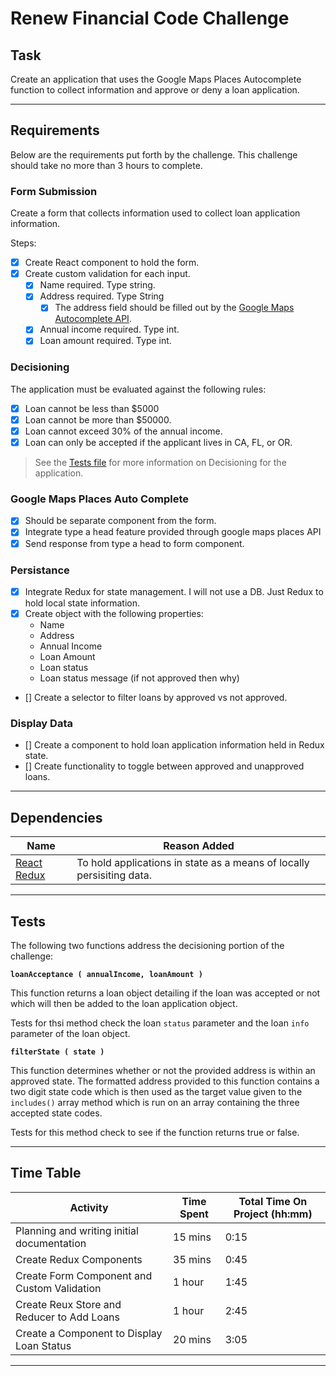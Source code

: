 # Renew Financial Code Challenge

## Task

Create an application that uses the Google Maps Places Autocomplete function to collect information and approve or deny a loan application.

___

## Requirements

Below are the requirements put forth by the challenge.
This challenge should take no more than 3 hours to complete.

### Form Submission

Create a form that collects information used to collect loan application information.

Steps:

- [x] Create React component to hold the form.
- [x] Create custom validation for each input.
  - [x] Name required. Type string.
  - [x] Address required. Type String
    - [x] The address field should be filled out by the [Google Maps Autocomplete API](#google-maps-places-auto=-complete).
  - [x] Annual income required. Type int.
  - [x] Loan amount required. Type int.

### Decisioning

The application must be evaluated against the following rules:

- [X] Loan cannot be less than $5000
- [X] Loan cannot be more than $50000.
- [X] Loan cannot exceed 30% of the annual income.
- [X] Loan can only be accepted if the applicant lives in CA, FL, or OR.

> See the [Tests file](#tests) for more information on Decisioning for the application.

### Google Maps Places Auto Complete

- [x] Should be separate component from the form.
- [x] Integrate type a head feature provided through google maps places API
- [x] Send response from type a head to form component.

### Persistance

- [X] Integrate Redux for state management. I will not use a DB. Just Redux to hold local state information.
- [X] Create object with the following properties:
  - Name
  - Address
  - Annual Income
  - Loan Amount
  - Loan status
  - Loan status message (if not approved then why)
- [] Create a selector to filter loans by approved vs not approved.

### Display Data

- [] Create a component to hold loan application information held in Redux state.
- [] Create functionality to toggle between approved and unapproved loans.

___

## Dependencies
| Name | Reason Added |
|---|---|
| [React Redux](https://react-redux.js.org/introduction/quick-start) | To hold applications in state as a means of locally persisiting data. |
___

## Tests

The following two functions address the decisioning portion of the challenge:

**`loanAcceptance ( annualIncome, loanAmount )`**

This function returns a loan object detailing if the loan was accepted or not which will then be added to the loan application object.

Tests for thsi method check the loan `status` parameter and the loan `info` parameter of the loan object.

**`filterState ( state )`**

This function determines whether or not the provided address is within an approved state. The formatted address provided to this function contains a two digit state code which is then used as the target value given to the `includes()` array method which is run on an array containing the three accepted state codes.

Tests for this method check to see if the function returns true or false.
___

## Time Table

| Activity | Time Spent | Total Time On Project (hh:mm) |
|---|---|---|
| Planning and writing initial documentation | 15 mins | 0:15 |
| Create Redux Components | 35 mins | 0:45 |
| Create Form Component and Custom Validation | 1 hour | 1:45 |
| Create Reux Store and Reducer to Add Loans | 1 hour | 2:45 |
| Create a Component to Display Loan Status | 20 mins | 3:05 |

___

